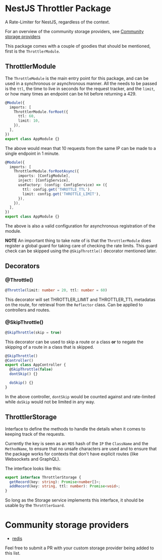 # NestJS Throttler Package

A Rate-Limiter for NestJS, regardless of the context.

For an overview of the community storage providers, see [Community storage providers](#community-storage-providers)

This package comes with a couple of goodies that should be mentioned, first is the `ThrottlerModule`.

## ThrottlerModule

The `ThrottleModule` is the main entry point for this package, and can be used in a synchronous or asynchronous manner. All the needs to be passed is the `ttl`, the time to live in seconds for the request tracker, and the `limit`, or how many times an endpoint can be hit before returning a 429.

```ts
@Module({
  imports: [
    ThrottlerModule.forRoot({
      ttl: 60,
      limit: 10,
    }),
  ],
})
export class AppModule {}
```

The above would mean that 10 requests from the same IP can be made to a single endpoint in 1 minute.

```ts
@Module({
  imports: [
    ThrottlerModule.forRootAsync({
      imports: [ConfigModule],
      inject: [ConfigService],
      useFactory: (config: ConfigService) => ({
        ttl: config.get('THROTTLE_TTL'),
        limit: config.get('THROTTLE_LIMIT'),
      }),
    }),
  ],
})
export class AppModule {}
```

The above is also a valid configuration for asynchronous registration of the module.

**NOTE** An important thing to take note of is that the `ThrottlerModule` does register a global guard for taking care of checking the rate limits. This guard check can be skipped using the `@SkipThrottle()` decorator mentioned later.

## Decorators

### @Throttle()

```ts
@Throttle(limit: number = 20, ttl: number = 60)
```

This decorator will set THROTTLER_LIMIT and THROTTLER_TTL metadatas on the
route, for retrieval from the `Reflector` class. Can be applied to controllers
and routes.

### @SkipThrottle()

```ts
@SkipThrottle(skip = true)
```

This decorator can be used to skip a route or a class **or** to negate the skipping of a route in a class that is skipped.

```ts
@SkipThrottle()
@Controller()
export class AppController {
  @SkipThrottle(false)
  dontSkip() {}

  doSkip() {}
}
```

In the above controller, `dontSkip` would be counted against and rate-limited while `doSkip` would not be limited in any way.

## ThrottlerStorage

Interface to define the methods to handle the details when it comes to keeping track of the requests.

Currently the key is seen as an `MD5` hash of the `IP` the `ClassName` and the `MethodName`, to ensure that no unsafe characters are used and to ensure that the package works for contexts that don't have explicit routes (like Websockets and GraphQL).

The interface looks like this:

```ts
export interface ThrottlerStorage {
  getRecord(key: string): Promise<number[]>;
  addRecord(key: string, ttl: number): Promise<void>;
}
```

So long as the Storage service implements this interface, it should be usable by the `ThrottlerGuard`.

# Community storage providers

- [redis](https://github.com/kkoomen/nestjs-throttler-storage-redis)

Feel free to submit a PR with your custom storage provider being added to this list.
